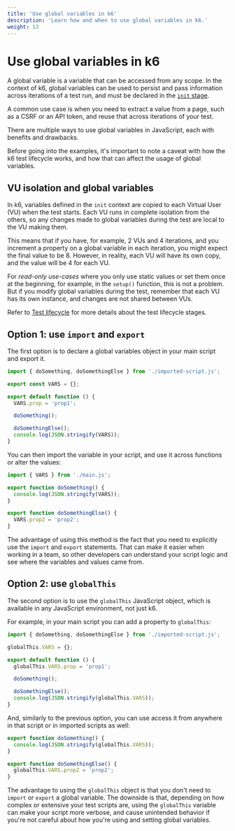 ```yaml
---
title: 'Use global variables in k6'
description: 'Learn how and when to use global variables in k6.'
weight: 13
---
```


# Use global variables in k6

A global variable is a variable that can be accessed from any scope. In the context of k6, global variables can be used to persist and pass information across iterations of a test run, and must be declared in the [`init` stage](https://grafana.com/docs/k6/<K6_VERSION>/using-k6/test-lifecycle/#the-init-stage).

A common use case is when you need to extract a value from a page, such as a CSRF or an API token, and reuse that across iterations of your test.

There are multiple ways to use global variables in JavaScript, each with benefits and drawbacks.

Before going into the examples, it's important to note a caveat with how the k6 test lifecycle works, and how that can affect the usage of global variables.

## VU isolation and global variables

In k6, variables defined in the `init` context are copied to each Virtual User (VU) when the test starts. Each VU runs in complete isolation from the others, so any changes made to global variables during the test are local to the VU making them.

This means that if you have, for example, 2 VUs and 4 iterations, and you increment a property on a global variable in each iteration, you might expect the final value to be 8. However, in reality, each VU will have its own copy, and the value will be 4 for each VU.

For _read-only use-cases_ where you only use static values or set them once at the beginning, for example, in the `setup()` function, this is not a problem. But if you modify global variables during the test, remember that each VU has its own instance, and changes are not shared between VUs.

Refer to [Test lifecycle](https://grafana.com/docs/k6/<K6_VERSION>/using-k6/test-lifecycle/) for more details about the test lifecycle stages.

## Option 1: use `import` and `export`

The first option is to declare a global variables object in your main script and export it.

```js
import { doSomething, doSomethingElse } from './imported-script.js';

export const VARS = {};

export default function () {
  VARS.prop = 'prop1';

  doSomething();

  doSomethingElse();
  console.log(JSON.stringify(VARS));
}
```

You can then import the variable in your script, and use it across functions or alter the values:

```js
import { VARS } from './main.js';

export function doSomething() {
  console.log(JSON.stringify(VARS));
}

export function doSomethingElse() {
  VARS.prop2 = 'prop2';
}
```

The advantage of using this method is the fact that you need to explicitly use the `import` and `export` statements. That can make it easier when working in a team, so other developers can understand your script logic and see where the variables and values came from.

## Option 2: use `globalThis`

The second option is to use the `globalThis` JavaScript object, which is available in any JavaScript environment, not just k6.

For example, in your main script you can add a property to `globalThis`:

```js
import { doSomething, doSomethingElse } from './imported-script.js';

globalThis.VARS = {};

export default function () {
  globalThis.VARS.prop = 'prop1';

  doSomething();

  doSomethingElse();
  console.log(JSON.stringify(globalThis.VARS));
}
```

And, similarly to the previous option, you can use access it from anywhere in that script or in imported scripts as well:

```js
export function doSomething() {
  console.log(JSON.stringify(globalThis.VARS));
}

export function doSomethingElse() {
  globalThis.VARS.prop2 = 'prop2';
}
```

The advantage to using the `globalThis` object is that you don't need to `import` or `export` a global variable. The downside is that, depending on how complex or extensive your test scripts are, using the `globalThis` variable can make your script more verbose, and cause unintended behavior if you're not careful about how you're using and setting global variables.
